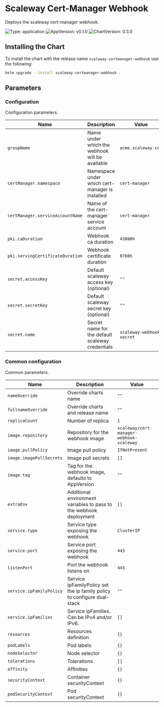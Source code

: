 # Scaleway Cert-Manager Webhook

Deploys the scaleway cert-manager webhook.

![Type: application](https://img.shields.io/badge/Type-application-informational?style=flat-square) ![AppVersion: v0.1.0](https://img.shields.io/badge/AppVersion-v0.1.0-informational?style=flat-square) ![ChartVersion: 0.3.0](https://img.shields.io/badge/ChartVersion-0.3.0-informational?style=flat-square)

## Installing the Chart

To install the chart with the release name `scaleway-certmanager-webhook` use the following:

```sh
helm upgrade --install scaleway-certmanager-webhook .
```

## Parameters

### Configuration

Configuration parameters.

| Name                             | Description                                      | Value                     |
| -------------------------------- | ------------------------------------------------ | ------------------------- |
| `groupName`                      | Name under which the webhook will be available   | `acme.scaleway.com`       |
| `certManager.namespace`          | Namespace under which cert-manager is installed  | `cert-manager`            |
| `certManager.serviceAccountName` | Name of the cert-manager service account         | `cert-manager`            |
| `pki.caDuration`                 | Webhook ca duration                              | `43800h`                  |
| `pki.servingCertificateDuration` | Webhook certificate duration                     | `8760h`                   |
| `secret.accessKey`               | Default scaleway access key (optional)           | `""`                      |
| `secret.secretKey`               | Default scaleway secret key (optional)           | `""`                      |
| `secret.name`                    | Secret name for the default scaleway credentials | `scaleway-webhook-secret` |


### Common configuration

Common parameters.

| Name                     | Description                                                             | Value                                    |
| ------------------------ | ----------------------------------------------------------------------- | ---------------------------------------- |
| `nameOverride`           | Override charts name                                                    | `""`                                     |
| `fullnameOverride`       | Override charts and release name                                        | `""`                                     |
| `replicaCount`           | Number of replica                                                       | `1`                                      |
| `image.repository`       | Repository for the webhook image                                        | `scaleway/cert-manager-webhook-scaleway` |
| `image.pullPolicy`       | Image pull policy                                                       | `IfNotPresent`                           |
| `image.imagePullSecrets` | Image pull secrets                                                      | `[]`                                     |
| `image.tag`              | Tag for the webhook image, defaults to AppVersion                       | `""`                                     |
| `extraEnv`               | Additional environment variables to pass to the webhook deployment      | `[]`                                     |
| `service.type`           | Service type exposing the webhook                                       | `ClusterIP`                              |
| `service.port`           | Service port exposing the webhook                                       | `443`                                    |
| `listenPort`             | Port the webhook listens on                                             | `443`                                    |
| `service.ipFamilyPolicy` | Service ipFamilyPolicy set the ip family policy to configure dual-stack | `""`                                     |
| `service.ipFamilies`     | Service ipFamilies. Can be IPv4 and/or IPv6.                            | `[]`                                     |
| `resources`              | Resources definition                                                    | `{}`                                     |
| `podLabels`              | Pod labels                                                              | `{}`                                     |
| `nodeSelector`           | Node selector                                                           | `{}`                                     |
| `tolerations`            | Tolerations                                                             | `[]`                                     |
| `affinity`               | Affinities                                                              | `{}`                                     |
| `securityContext`        | Container securityContext                                               | `{}`                                     |
| `podSecurityContext`     | Pod securityContext                                                     | `{}`                                     |
